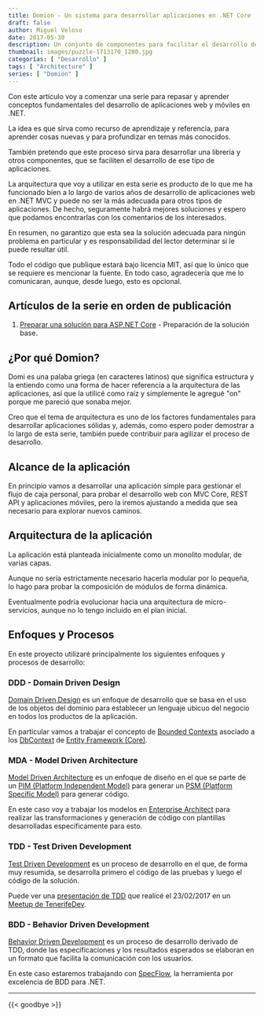 ```yaml
---
title: Domion - Un sistema para desarrollar aplicaciones en .NET Core
draft: false
author: Miguel Veloso
date: 2017-05-30
description: Un conjunto de componentes para facilitar el desarrollo de aplicaciones web y móviles
thumbnail: images/puzzle-1713170_1280.jpg
categorías: [ "Desarrollo" ]
tags: [ "Architecture" ]
series: [ "Domion" ]
---
```


Con este artículo voy a comenzar una serie para repasar y aprender conceptos fundamentales del desarrollo de aplicaciones web y móviles en .NET. 

La idea es que sirva como recurso de aprendizaje y referencia, para aprender cosas nuevas y para profundizar en temas más conocidos.

También pretendo que este proceso sirva para desarrollar una librería y otros componentes, que se faciliten el desarrollo de ese tipo de aplicaciones.

La arquitectura que voy a utilizar en esta serie es producto de lo que me ha funcionado bien a lo largo de varios años de desarrollo de aplicaciones web en .NET MVC y puede no ser la más adecuada para otros tipos de aplicaciones. De hecho, seguramente habrá mejores soluciones y espero que podamos encontrarlas con los comentarios de los interesados.

En resumen, no garantizo que esta sea la solución adecuada para ningún problema en particular y es responsabilidad del lector determinar si le puede resultar útil.

Todo el código que publique estará bajo licencia MIT, así que lo único que se requiere es mencionar la fuente. En todo caso, agradecería que me lo comunicaran, aunque, desde luego, esto es opcional.

## Artículos de la serie en orden de publicación

1. [Preparar una solución para ASP.NET Core](/posts/preparar-solucion-aspnet-core/) - Preparación de la solución base.

## ¿Por qué Domion?

Domi es una palaba griega (en caracteres latinos) que significa estructura y la entiendo como una forma de hacer referencia a la arquitectura de las aplicaciones, así que la utilicé como raíz y simplemente le agregué "on" porque me pareció que sonaba mejor.

Creo que el tema de arquitectura es uno de los factores fundamentales para desarrollar aplicaciones sólidas y, además, como espero poder demostrar a lo largo de esta serie, también puede contribuir para agilizar el proceso de desarrollo.

## Alcance de la aplicación

En principio vamos a desarrollar una aplicación simple para gestionar el flujo de caja personal, para probar el desarrollo web con MVC Core, REST API y aplicaciones móviles, pero la iremos ajustando a medida que sea necesario para explorar nuevos caminos.

## Arquitectura de la aplicación

La aplicación está planteada inicialmente como un monolito modular, de varias capas.

Aunque no sería estrictamente necesario hacerla modular por lo pequeña, lo hago para probar la composición de módulos de forma dinámica.

Eventualmente podría evolucionar hacia una arquitectura de micro-servicios, aunque no lo tengo incluido en el plan inicial.

## Enfoques y Procesos

En este proyecto utilizaré principalmente los siguientes enfoques y procesos de desarrollo:

### DDD - Domain Driven Design

[Domain Driven Design](https://en.wikipedia.org/wiki/Domain-driven_design) es un enfoque de desarrollo que se basa en el uso de los objetos del dominio para establecer un lenguaje ubicuo del negocio en todos los productos de la aplicación.

En particular vamos a trabajar el concepto de [Bounded Contexts](https://martinfowler.com/bliki/BoundedContext.html) asociado a los [DbContext](https://docs.microsoft.com/en-us/ef/core/api/microsoft.entityframeworkcore.dbcontext) de [Entity Framework (Core)](https://docs.microsoft.com/en-us/ef/core/).

### MDA - Model Driven Architecture

[Model Driven Architecture](https://en.wikipedia.org/wiki/Model-driven_architecture) es un enfoque de diseño en el que se parte de un [PIM (Platform Independent Model)](https://en.wikipedia.org/wiki/Platform-independent_model) para generar un [PSM (Platform Specific Model)](https://en.wikipedia.org/wiki/Platform-specific_model) para generar código.

En este caso voy a trabajar los modelos en [Enterprise Architect](http://www.sparxsystems.com/products/ea/) para realizar las transformaciones y generación de código con plantillas desarrolladas específicamente para esto. 

### TDD - Test Driven Development

[Test Driven Development](https://en.wikipedia.org/wiki/Test-driven_development) es un proceso de desarrollo en el que, de forma muy resumida, se desarrolla primero el código de las pruebas y luego el código de la solución.

Puede ver una [presentación de TDD](https://github.com/mvelosop/TDD.Kata1/blob/master/docs/TDDPrimer.pdf) que realicé el 23/02/2017 en un [Meetup de TenerifeDev](https://www.meetup.com/es/TenerifeDev/events/236814516/).

### BDD - Behavior Driven Development

[Behavior Driven Development](https://en.wikipedia.org/wiki/Behavior-driven_development) es un proceso de desarrollo derivado de TDD, donde las especificaciones y los resultados esperados se elaboran en un formato que facilita la comunicación con los usuarios.

En este caso estaremos trabajando con [SpecFlow](http://specflow.org/), la herramienta por excelencia de BDD para .NET.

---

{{< goodbye >}}
